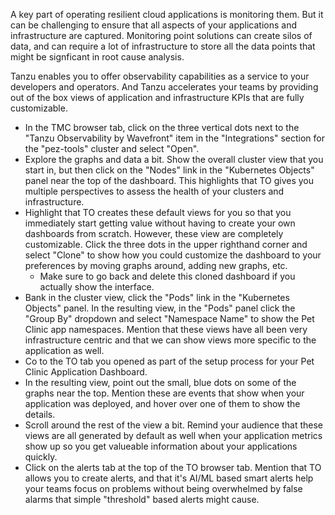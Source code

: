 A key part of operating resilient cloud applications is monitoring them.  But it can be challenging to ensure that all aspects of your applications and infrastructure are captured.  Monitoring point solutions can create silos of data, and can require a lot of infrastructure to store all the data points that might be signficant in root cause analysis. 

Tanzu enables you to offer observability capabilities as a service to your developers and operators.  And Tanzu accelerates your teams by providing out of the box views of application and infrastructure KPIs that are fully customizable.

* In the TMC browser tab, click on the three vertical dots next to the "Tanzu Observability by Wavefront" item in the "Integrations" section for the "pez-tools" cluster and select "Open".  
* Explore the graphs and data a bit.  Show the overall cluster view that you start in, but then click on the "Nodes" link in the "Kubernetes Objects" panel near the top of the dashboard.  This highlights that TO gives you multiple perspectives to assess the health of your clusters and infrastructure.  
* Highlight that TO creates these default views for you so that you immediately start getting value without having to create your own dashboards from scratch.  However, these view are completely customizable.  Click the three dots in the upper righthand corner and select "Clone" to show how you could customize the dashboard to your preferences by moving graphs around, adding new graphs, etc.  
  * Make sure to go back and delete this cloned dashboard if you actually show the interface.  
* Bank in the cluster view, click the "Pods" link in the "Kubernetes Objects" panel.  In the resulting view, in the "Pods" panel click the "Group By" dropdown and select "Namespace Name" to show the Pet Clinic app namespaces.  Mention that these views have all been very infrastructure centric and that we can show views more specific to the application as well.
* Co to the TO tab you opened as part of the setup process for your Pet Clinic Application Dashboard.  
* In the resulting view, point out the small, blue dots on some of the graphs near the top.  Mention these are events that show when your application was deployed, and hover over one of them to show the details.
* Scroll around the rest of the view a bit.  Remind your audience that these views are all generated by default as well when your application metrics show up so you get valueable information about your applications quickly.
* Click on the alerts tab at the top of the TO browser tab.  Mention that TO allows you to create alerts, and that it's AI/ML based smart alerts help your teams focus on problems without being overwhelmed by false alarms that simple "threshold" based alerts might cause.  
